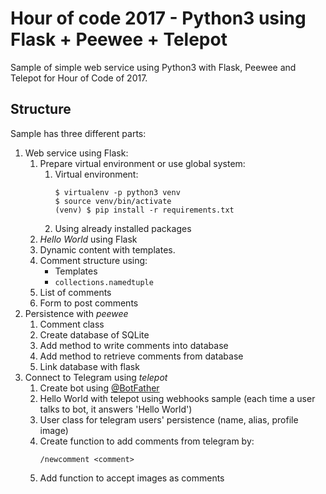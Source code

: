 # Hour of code 2017 - Python3 using Flask + Peewee + Telepot

Sample of simple web service using Python3 with Flask, Peewee and Telepot for Hour of Code of 2017.

## Structure

Sample has three different parts:

1. Web service using Flask:
    1. Prepare virtual environment or use global system:
        1. Virtual environment:
            ```
            $ virtualenv -p python3 venv
            $ source venv/bin/activate
            (venv) $ pip install -r requirements.txt
            ```
        2. Using already installed packages 
    2. _Hello World_ using Flask
    3. Dynamic content with templates.
    4. Comment structure using:
        - Templates
        - `collections.namedtuple`
    5. List of comments
    6. Form to post comments
2. Persistence with _peewee_
    1. Comment class
    2. Create database of SQLite
    3. Add method to write comments into database
    4. Add method to retrieve comments from database
    5. Link database with flask
3. Connect to Telegram using _telepot_
    1. Create bot using [@BotFather](https://telegram.me/BotFather)
    2. Hello World with telepot using webhooks sample (each time a user talks to bot, it answers 'Hello World')
    3. User class for telegram users' persistence (name, alias, profile image)
    4. Create function to add comments from telegram by:
        ```
        /newcomment <comment>
        ```
    5. Add function to accept images as comments
